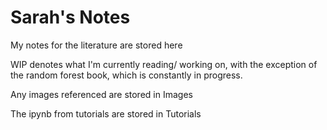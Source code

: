 # Sarah's Notes
My notes for the literature are stored here

WIP denotes what I'm currently reading/ working on, with the exception of the random forest book, which is constantly in progress.

Any images referenced are stored in Images

The ipynb from tutorials are stored in Tutorials
